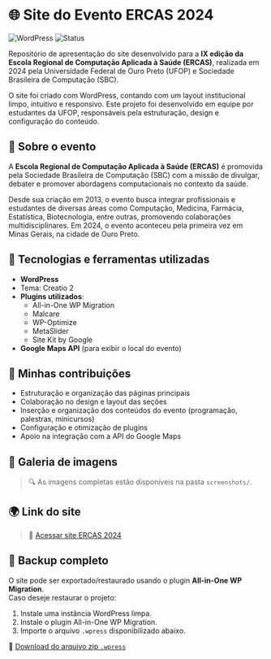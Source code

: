 # 🌐 Site do Evento ERCAS 2024

![WordPress](https://img.shields.io/badge/WordPress-6.5%2B-21759B?style=for-the-badge&logo=wordpress)
![Status](https://img.shields.io/badge/Status-Concluído-green?style=for-the-badge)

Repositório de apresentação do site desenvolvido para a **IX edição da Escola Regional de Computação Aplicada à Saúde (ERCAS)**, realizada em 2024 pela Universidade Federal de Ouro Preto (UFOP) e Sociedade Brasileira de Computação (SBC).

O site foi criado com WordPress, contando com um layout institucional limpo, intuitivo e responsivo. Este projeto foi desenvolvido em equipe por estudantes da UFOP, responsáveis pela estruturação, design e configuração do conteúdo.

## 🧠 Sobre o evento

A **Escola Regional de Computação Aplicada à Saúde (ERCAS)** é promovida pela Sociedade Brasileira de Computação (SBC) com a missão de divulgar, debater e promover abordagens computacionais no contexto da saúde.

Desde sua criação em 2013, o evento busca integrar profissionais e estudantes de diversas áreas como Computação, Medicina, Farmácia, Estatística, Biotecnologia, entre outras, promovendo colaborações multidisciplinares. Em 2024, o evento aconteceu pela primeira vez em Minas Gerais, na cidade de Ouro Preto.

## 🔨 Tecnologias e ferramentas utilizadas

- **WordPress**
- Tema: Creatio 2 
- **Plugins utilizados**:
  - All-in-One WP Migration
  - Malcare
  - WP-Optimize
  - MetaSlider
  - Site Kit by Google
- **Google Maps API** (para exibir o local do evento)

## 💼 Minhas contribuições

- Estruturação e organização das páginas principais
- Colaboração no design e layout das seções
- Inserção e organização dos conteúdos do evento (programação, palestras, minicursos)
- Configuração e otimização de plugins
- Apoio na integração com a API do Google Maps

## 📸 Galeria de imagens

> 🔍 As imagens completas estão disponíveis na pasta `screenshots/`.

## 🌍 Link do site

> 🔗 [Acessar site ERCAS 2024](https://www2.decom.ufop.br/ercas2024/) 

## 💾 Backup completo

O site pode ser exportado/restaurado usando o plugin **All-in-One WP Migration**.  
Caso deseje restaurar o projeto:

1. Instale uma instância WordPress limpa.
2. Instale o plugin All-in-One WP Migration.
3. Importe o arquivo `.wpress` disponibilizado abaixo.

🔗 [Download do arquivo zip `.wpress`](https://drive.google.com/file/d/1pBsZaiJlSZWvrdGtXuoivNxFR2to_NRe/view?usp=drive_link) 

